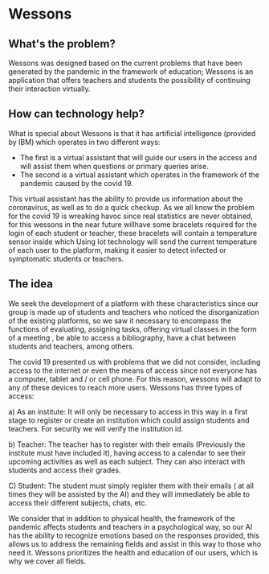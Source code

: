 # Wessons

## What's the problem? 

Wessons was designed based on the current problems that have been generated by the pandemic in the framework of education; Wessons is an application that offers teachers and students the possibility of continuing their interaction virtually. 

## How can technology help?

What is special about Wessons is that it has artificial intelligence (provided by IBM) which operates in two different ways: 

* The first is a virtual assistant that will guide our users in the access and will assist them when questions or primary queries arise.
* The second is a virtual assistant which operates in the framework of the pandemic caused by the covid 19. 

This virtual assistant has the ability to provide us information about the coronavirus, as well as to do a quick checkup. As we all know the problem for the covid 19 is wreaking havoc since real statistics are never obtained, for this wessons in the near future willhave some bracelets required for the login of each student or teacher, these bracelets will contain a temperature sensor inside which Using Iot technology will send the current temperature of each user to the platform, making it easier to detect infected or symptomatic students or teachers.

## The idea

We seek the development of a platform with these characteristics since our group is made up of students and teachers who noticed the disorganization of the existing platforms, so we saw it necessary to encompass the functions of evaluating, assigning tasks, offering virtual classes in the form of a meeting , be able to access a bibliography, have a chat between students and teachers, among others.

The covid 19 presented us with problems that we did not consider, including access to the internet or even the means of access since not everyone has a computer, tablet and / or cell phone. For this reason, wessons will adapt to any of these devices to reach more users.
Wessons has three types of access:

a) As an institute: It will only be necessary to access in this way in a first stage to register or create an institution which could assign students and teachers. For security we will verify the institution id.

b) Teacher: The teacher has to register with their emails (Previously the institute must have included it), having access to a calendar to see their upcoming activities as well as each subject. They can also interact with students and access their grades.

C) Student: The student must simply register them with their emails ( at all times they will be assisted by the AI) and they will immediately be able to access their different subjects, chats, etc.

We consider that in addition to physical health, the framework of the pandemic affects students and teachers in a psychological way, so our AI has the ability to recognize emotions based on the responses provided, this allows us to address the remaining fields and assist in this way to those who need it.
Wessons prioritizes the health and education of our users, which is why we cover all fields.
